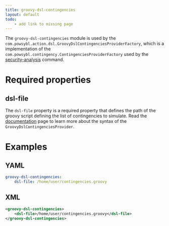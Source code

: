 ```yaml
---
title: groovy-dsl-contingencies
layout: default
todo:
    - add link to missing page
---
```


The `groovy-dsl-contingencies` module is used by the `com.powsybl.action.dsl.GroovyDslContingenciesProviderFactory`,
which is a implementation of the `com.powsybl.contingency.ContingenciesProviderFactory` used by the
[security-analysis](../../tools/security-analysis.md) command.

# Required properties

## dsl-file
The `dsl-file` property is a required property that defines the path of the groovy script defining the list of
contingencies to simulate. Read the [documentation]() page to learn more about the syntax of the `GroovyDslContingenciesProvider`.

# Examples

## YAML
```yaml
groovy-dsl-contingencies:
    dsl-file: /home/user/contingencies.groovy
```

## XML
```xml
<groovy-dsl-contingencies>
    <dsl-file>/home/user/contingencies.groovy</dsl-file>
</groovy-dsl-contingencies>
```
